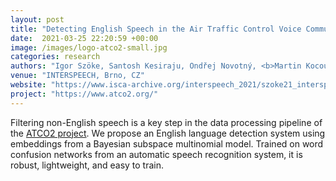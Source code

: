 ```yaml
---
layout: post
title: "Detecting English Speech in the Air Traffic Control Voice Communication"
date:  2021-03-25 22:20:59 +00:00
image: /images/logo-atco2-small.jpg
categories: research
authors: "Igor Szöke, Santosh Kesiraju, Ondřej Novotný, <b>Martin Kocour</b>, Karel Veselý, Jan Černocký"
venue: "INTERSPEECH, Brno, CZ"
website: "https://www.isca-archive.org/interspeech_2021/szoke21_interspeech.html"
project: "https://www.atco2.org/"
---
```

Filtering non-English speech is a key step in the data processing pipeline of the <a href="https://www.atco2.org/">ATCO2 project</a>.
We propose an English language detection system using embeddings from a Bayesian subspace multinomial model.
Trained on word confusion networks from an automatic speech recognition system, it is robust, lightweight, and easy to train.